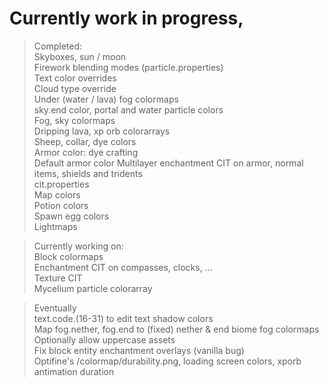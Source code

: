 # Currently work in progress,  

>Completed:  
Skyboxes, sun / moon  
Firework blending modes (particle.properties)  
Text color overrides  
Cloud type override  
Under (water / lava) fog colormaps  
sky.end color, portal and water particle colors  
Fog, sky colormaps  
Dripping lava, xp orb colorarrays  
Sheep, collar, dye colors  
Armor color: dye crafting  
Default armor color
Multilayer enchantment CIT on armor, normal items, shields and tridents  
cit.properties  
Map colors  
Potion colors  
Spawn egg colors  
Lightmaps  

>Currently working on:  
Block colormaps  
Enchantment CIT on compasses, clocks, ...  
Texture CIT  
Mycelium particle colorarray  

>Eventually  
text.code.(16-31) to edit text shadow colors  
Map fog.nether, fog.end to (fixed) nether & end biome fog colormaps  
Optionally allow uppercase assets  
Fix block entity enchantment overlays (vanilla bug)  
Optifine's /colormap/durability.png, loading screen colors, xporb antimation duration